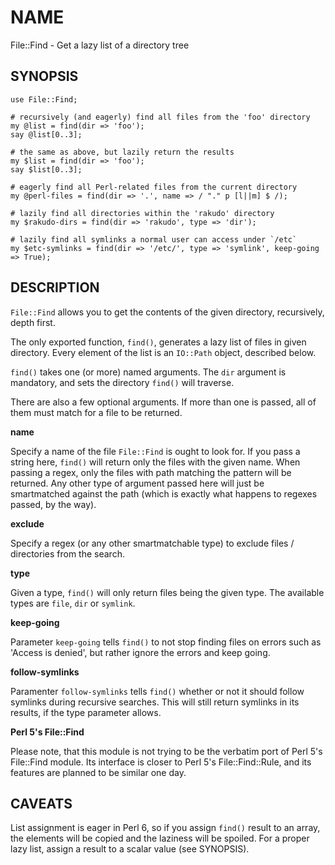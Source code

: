 # NAME

File::Find - Get a lazy list of a directory tree

## SYNOPSIS

    use File::Find;

    # recursively (and eagerly) find all files from the 'foo' directory
    my @list = find(dir => 'foo');
    say @list[0..3];

    # the same as above, but lazily return the results
    my $list = find(dir => 'foo');
    say $list[0..3];

    # eagerly find all Perl-related files from the current directory
    my @perl-files = find(dir => '.', name => / "." p [l||m] $ /);

    # lazily find all directories within the 'rakudo' directory
    my $rakudo-dirs = find(dir => 'rakudo', type => 'dir');

    # lazily find all symlinks a normal user can access under `/etc`
    my $etc-symlinks = find(dir => '/etc/', type => 'symlink', keep-going => True);

## DESCRIPTION

`File::Find` allows you to get the contents of the given directory,
recursively, depth first.

The only exported function, `find()`, generates a lazy
list of files in given directory. Every element of the list is an
`IO::Path` object, described below.

`find()` takes one (or more) named arguments. The `dir` argument
is mandatory, and sets the directory `find()` will traverse.

There are also a few optional arguments. If more than one is passed,
all of them must match for a file to be returned.

**name**

Specify a name of the file `File::Find` is ought to look for. If you
pass a string here, `find()` will return only the files with the given
name. When passing a regex, only the files with path matching the
pattern will be returned. Any other type of argument passed here will
just be smartmatched against the path (which is exactly what happens to
regexes passed, by the way).

**exclude**

Specify a regex (or any other smartmatchable type) to exclude files / directories from the search.

**type**

Given a type, `find()` will only return files being the given type.
The available types are `file`, `dir` or `symlink`.

**keep-going**

Parameter `keep-going` tells `find()` to not stop finding files
on errors such as 'Access is denied', but rather ignore the errors
and keep going.

**follow-symlinks**

Paramenter `follow-symlinks` tells `find()` whether or not it should 
follow symlinks during recursive searches. This will still return
symlinks in its results, if the type parameter allows.

**Perl 5's File::Find**

Please note, that this module is not trying to be the verbatim port of
Perl 5's File::Find module. Its interface is closer to Perl 5's
File::Find::Rule, and its features are planned to be similar one day.

## CAVEATS

List assignment is eager in Perl 6, so if you assign `find()` result
to an array, the elements will be copied and the laziness will be
spoiled. For a proper lazy list, assign a result to a scalar value
(see SYNOPSIS).
